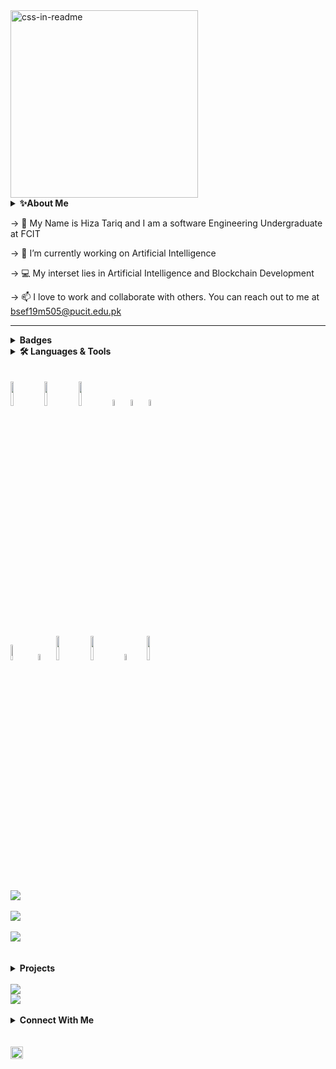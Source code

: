  <div align="left">
  <img src="hello.svg" width="300" height="300" alt="css-in-readme"></div>
	<details>
    <summary><b>✨About Me</b></summary><br/>
    Sample text
</details>

-> 👀 My Name is Hiza Tariq and I am a software Engineering Undergraduate at FCIT

-> 🌱 I’m currently working on Artificial Intelligence

-> :computer: My interset lies in Artificial Intelligence and Blockchain Development

-> 📫 I love to work and collaborate with others.
      You can reach out to me at bsef19m505@pucit.edu.pk
- ---------------------------------------------------------------------------------------------------------------------------------------------
<details>
	 <summary><b>Badges</b></summary><br/>[![@hizatariq's Holopin board]
	<code><img src="https://holopin.me/hizatariq"></code>
	(https://holopin.io/@hizatariq)
	</details>
<details>
    <summary><b>🛠️ Languages & Tools</b></summary><br/>
    Sample text
</details>
<br>
<br>
<code><img width="10%" src="https://www.vectorlogo.zone/logos/java/java-ar21.svg"></code>
<code><img width="10%" src="https://www.vectorlogo.zone/logos/w3_html5/w3_html5-ar21.svg"></code>
<code><img width="10%" src="https://www.vectorlogo.zone/logos/w3_css/w3_css-ar21.svg"></code>
<code><img  width="5%" src="https://cdn.jsdelivr.net/gh/devicons/devicon/icons/bootstrap/bootstrap-original-wordmark.svg" /></code>
<code><img src="https://cdn.jsdelivr.net/gh/devicons/devicon/icons/javascript/javascript-plain.svg" width="5%" /></code>
<code><img src="https://cdn.jsdelivr.net/gh/devicons/devicon/icons/react/react-original-wordmark.svg" width="5%" /></code>
<br/>
<br>
<code><img src="https://cdn.jsdelivr.net/gh/devicons/devicon/icons/php/php-original.svg" width="8%" /></code>
<code><img src="https://cdn.jsdelivr.net/gh/devicons/devicon/icons/csharp/csharp-original.svg"  width="5%"/></code>
<code><img width="10%" src="https://www.vectorlogo.zone/logos/git-scm/git-scm-ar21.svg"></code>
<code><img width="10%" src="https://www.vectorlogo.zone/logos/github/github-ar21.svg"></code>
<code><img src="https://cdn.jsdelivr.net/gh/devicons/devicon/icons/wordpress/wordpress-plain-wordmark.svg"  width="5%"  /> </code>
<code><img width="10%" src="https://www.vectorlogo.zone/logos/canva/canva-ar21.svg"></code>
     </br></br><img src="https://github-readme-stats.vercel.app/api?username=BSEF19M505&show_icons=true&theme=dark"/></br></br>
		 <img src="https://github-readme-stats.vercel.app/api/top-langs?username=BSEF19M505&layout=compact"/>
</br></br>
<img src="https://github-readme-streak-stats.herokuapp.com/?user=BSEF19M505"/>
</br>																			</br>
</br>
<details>
    <summary><b>Projects</b></summary><br/>
    Sample text
</details>
</br>
<img src="https://github-readme-stats.vercel.app/api/pin/?username=BSEF19M505&repo=COVID-19-Screening-App"/>
</br>
<img src="https://github-readme-stats.vercel.app/api/pin/?username=BSEf19M505&repo=Mobile-Computing"/>
</br></br>
<details>
    <summary><b>Connect With Me</b></summary><br/>
    Sample text
</details>
</br> </br>
<a href="https://www.linkedin.com/in/hizatariq/">
    <img height="20" src="https://img.shields.io/badge/linkedin-%230077B5.svg?style=for-the-badge&logo=linkedin"/>
</a>
<!---
HizaTariq/HizaTariq is a ✨ special ✨ repository because its `README.md` (this file) appears on your GitHub profile.
You can click the Preview link to take a look at your changes.
--->
